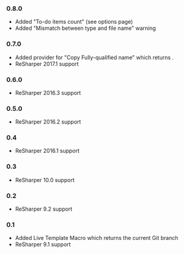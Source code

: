 ### 0.8.0 ###
- Added "To-do items count" (see options page)
- Added "Mismatch between type and file name" warning

### 0.7.0 ###
- Added provider for "Copy Fully-qualified name" which returns <TypeShortName>.<MemberShortName>
- ReSharper 2017.1 support

### 0.6.0 ###
- ReSharper 2016.3 support

### 0.5.0 ###
- ReSharper 2016.2 support

### 0.4 ###
- ReSharper 2016.1 support

### 0.3 ###
- ReSharper 10.0 support

### 0.2 ###
- ReSharper 9.2 support

### 0.1 ###
- Added Live Template Macro which returns the current Git branch
- ReSharper 9.1 support
